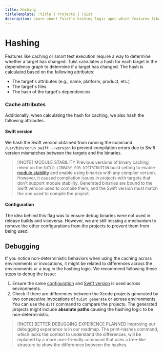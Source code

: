```yaml
---
title: Hashing
titleTemplate: :title | Projects | Tuist
description: Learn about Tuist's hashing logic upon which features like binary caching and selective testing are built.
---
```


<h1 id="hashing">Hashing</h1>

Features like <LocalizedLink href="/guides/develop/build/cache">caching</LocalizedLink> or smart test execution require a way to determine whether a target has changed. Tuist calculates a hash for each target in the dependency graph to determine if a target has changed. The hash is calculated based on the following attributes:

- The target's attributes (e.g., name, platform, product, etc.)
- The target's files
- The hash of the target's dependencies

<h3 id="cache-attributes">Cache attributes</h3>

Additionally, when calculating the hash for <LocalizedLink href="/guides/develop/build/cache">caching</LocalizedLink>, we also hash the following attributes.

<h4 id="swift-version">Swift version</h4>

We hash the Swift version obtained from running the command `/usr/bin/xcrun swift --version` to prevent compilation errors due to Swift version mismatches between the targets and the binaries.

> [!NOTE] MODULE STABILITY
> Previous versions of binary caching relied on the `BUILD_LIBRARY_FOR_DISTRIBUTION` build setting to enable [module stability](https://www.swift.org/blog/library-evolution#enabling-library-evolution-support) and enable using binaries with any compiler version. However, it caused compilation issues in projects with targets that don't support module stability. Generated binaries are bound to the Swift version used to compile them, and the Swift version must match the one used to compile the project.

<h4 id="configuration">Configuration</h4>

The idea behind this flag was to ensure debug binaries were not used in release builds and viceversa. However, we are still missing a mechanism to remove the other configurations from the projects to prevent them from being used.

<h2 id="debugging">Debugging</h2>

If you notice non-deterministic behaviors when using the caching across environments or invocations, it might be related to differences across the environments or a bug in the hashing logic. We recommend following these steps to debug the issue:

1. Ensure the same [configuration](#configuration) and [Swift version](#swift-version) is used across environments.
2. Check if there are differences between the Xcode projects generated by two consecutive invocations of `tuist generate` or across environments. You can use the `diff` command to compare the projects. The generated projects might include **absolute paths** causing the hashing logic to be non-deterministic.

> [!NOTE] BETTER DEBUGGING EXPERIENCE PLANNED
> Improving our debugging experience is in our roadmap. The print-hashes command, which lacks the context to understand the differences, will be replaced by a more user-friendly command that uses a tree-like structure to show the differences between the hashes.

